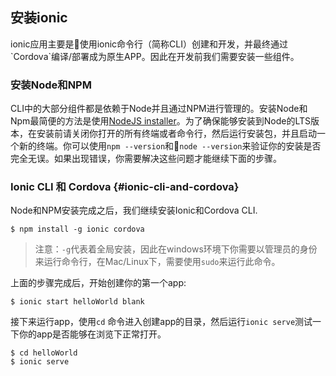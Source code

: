 ## 安装ionic

ionic应用主要是使用ionic命令行（简称CLI）创建和开发，并最终通过\`Cordova\`编译/部署成为原生APP。因此在开发前我们需要安装一些组件。

### 安装Node和NPM

CLI中的大部分组件都是依赖于Node并且通过NPM进行管理的。安装Node和Npm最简便的方法是使用[NodeJS installer](https://nodejs.org/)。为了确保能够安装到Node的LTS版本，在安装前请关闭你打开的所有终端或者命令行，然后运行安装包，并且启动一个新的终端。你可以使用`npm --version`和`node --version`来验证你的安装是否完全无误。如果出现错误，你需要解决这些问题才能继续下面的步骤。

### Ionic CLI 和 Cordova {#ionic-cli-and-cordova}

Node和NPM安装完成之后，我们继续安装Ionic和Cordova CLI.

```
$ npm install -g ionic cordova
```

> 注意：`-g`代表着全局安装，因此在windows环境下你需要以管理员的身份来运行命令行，在Mac/Linux下，需要使用`sudo`来运行此命令。

上面的步骤完成后，开始创建你的第一个app:

```
$ ionic start helloWorld blank
```

接下来运行app，使用`cd` 命令进入创建app的目录，然后运行`ionic serve`测试一下你的app是否能够在浏览下正常打开。

```
$ cd helloWorld
$ ionic serve
```



